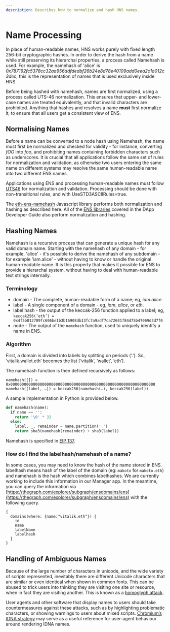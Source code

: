 ```yaml
---
description: Describes how to normalize and hash HNS names.
---
```


# Name Processing

In place of human-readable names, HNS works purely with fixed length 256-bit cryptographic hashes. In order to derive the hash from a name while still preserving its hierarchal properties, a process called Namehash is used. For example, the namehash of 'alice' is _0x787192fc5378cc32aa956ddfdedbf26b24e8d78e40109add0eea2c1a012c3dec_; this is the representation of names that is used exclusively inside HNS.

Before being hashed with namehash, names are first normalized, using a process called UTS-46 normalization. This ensures that upper- and lower-case names are treated equivalently, and that invalid characters are prohibited. Anything that hashes and resolves a name **must** first normalize it, to ensure that all users get a consistent view of ENS.

## Normalising Names

Before a name can be converted to a node hash using Namehash, the name must first be normalized and checked for validity - for instance, converting _fOO_ into _foo_, and prohibiting names containing forbidden characters such as underscores. It is crucial that all applications follow the same set of rules for normalization and validation, as otherwise two users entering the same name on different systems may resolve the same human-readable name into two different ENS names.

Applications using ENS and processing human-readable names must follow [UTS46](http://unicode.org/reports/tr46/) for normalization and validation. Processing should be done with non-transitional rules, and with UseSTD3ASCIIRules=true.

The [eth-ens-namehash](https://www.npmjs.com/package/@ensdomains/eth-ens-namehash) Javascript library performs both normalization and hashing as described here. All of the [ENS libraries](../dapp-developer-guide/ens-libraries.md) covered in the DApp Developer Guide also perform normalization and hashing.

## Hashing Names

Namehash is a recursive process that can generate a unique hash for any valid domain name. Starting with the namehash of any domain - for example, 'alice' - it's possible to derive the namehash of any subdomain - for example 'iam.alice' - without having to know or handle the original human-readable name. It is this property that makes it possible for ENS to provide a hierarchal system, without having to deal with human-readable text strings internally.

### Terminology

* domain - The complete, human-readable form of a name; eg, _iam.alice_.
* label - A single component of a domain - eg, _iam_, _alice_, or _eth_.
* label hash - the output of the keccak-256 function applied to a label; eg, `keccak256(‘eth’) = 0x4f5b812789fc606be1b3b16908db13fc7a9adf7ca72641f84d75b47069d3d7f0`
* node - The output of the `namehash` function, used to uniquely identify a name in ENS.

### Algorithm

First, a domain is divided into labels by splitting on periods \(‘.’\). So, ‘vitalik.wallet.eth’ becomes the list \[‘vitalik’, ‘wallet’, ‘eth’\].

The namehash function is then defined recursively as follows:

```text
namehash([]) = 0x0000000000000000000000000000000000000000000000000000000000000000
namehash([label, …]) = keccak256(namehash(…), keccak256(label))
```

A sample implementation in Python is provided below.

```python
def namehash(name):
  if name == '':
    return '\0' * 32
  else:
    label, _, remainder = name.partition('.')
    return sha3(namehash(remainder) + sha3(label))
```

Namehash is specified in [EIP 137](https://eips.ethereum.org/EIPS/eip-137).

### How do I find the labelhash/namehash of a name?

In some cases, you may need to know the hash of the name stored in ENS. labelhash means hash of the label of the domain \(eg: `makoto` for `makoto.eth`\) and namehash is the hash which combines labelhashes. We are currently working to include this information in our Manager app. In the meantime, you can query the information via [https://thegraph.com/explorer/subgraph/ensdomains/ens](https://thegraph.com/explorer/subgraph/ensdomains/ens) with the following query.

```text
{
  domains(where: {name:"vitalik.eth"}) {
    id
    name
    labelName
    labelhash
  }
}
```

## Handling of Ambiguous Names

Because of the large number of characters in unicode, and the wide variety of scripts represented, inevitably there are different Unicode characters that are similar or even identical when shown in common fonts. This can be abused to trick users into thinking they are visiting one site or resource, when in fact they are visiting another. This is known as a [homoglyph attack](https://en.wikipedia.org/wiki/Internationalized_domain_name#ASCII_spoofing_concerns).

User agents and other software that display names to users should take countermeasures against these attacks, such as by highlighting problematic characters, or showing warnings to users about mixed scripts. [Chromium’s IDNA strategy](https://www.chromium.org/developers/design-documents/idn-in-google-chrome) may serve as a useful reference for user-agent behaviour around rendering IDNA names.

